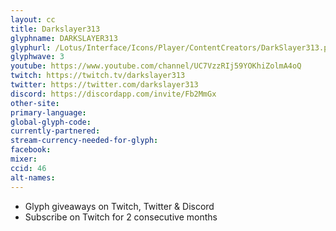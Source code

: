 ```yaml
---
layout: cc
title: Darkslayer313
glyphname: DARKSLAYER313
glyphurl: /Lotus/Interface/Icons/Player/ContentCreators/DarkSlayer313.png
glyphwave: 3
youtube: https://www.youtube.com/channel/UC7VzzRIj59YOKhiZolmA4oQ
twitch: https://twitch.tv/darkslayer313
twitter: https://twitter.com/darkslayer313
discord: https://discordapp.com/invite/Fb2MmGx
other-site:
primary-language:
global-glyph-code:
currently-partnered:
stream-currency-needed-for-glyph:
facebook:
mixer:
ccid: 46
alt-names:
---
```

* Glyph giveaways on Twitch, Twitter & Discord
* Subscribe on Twitch for 2 consecutive months
